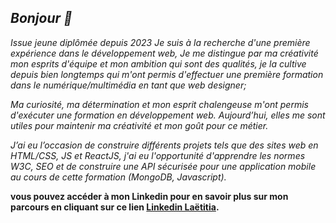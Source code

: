 <h2><i>Bonjour 👋</i></h2>

<i> Issue jeune diplômée depuis 2023  Je suis à la recherche d'une première expérience dans le  développement web,</i>
<i>Je me distingue par ma créativité mon esprits d'équipe et  mon ambition qui sont des qualités, je la cultive depuis bien longtemps qui m'ont permis d'effectuer une première formation  dans le numérique/multimédia en tant que web designer;</i>

<i> Ma curiosité, ma détermination et mon esprit chalengeuse m'ont permis d'exécuter une formation en développement web.</i>
<i>Aujourd’hui, elles me sont utiles pour maintenir ma créativité et mon goût pour ce métier.</i>

<i>J’ai eu l’occasion de construire différents projets tels que des sites web en HTML/CSS, JS et  ReactJS, j'ai eu l'opportunité d'apprendre les normes W3C, SEO et de construire une API sécurisée pour une application mobile au cours de cette formation (MongoDB, Javascript).</i>

<b>vous pouvez accéder à mon Linkedin pour en savoir plus sur mon parcours en cliquant sur ce lien [Linkedin Laëtitia](https://www.linkedin.com/in/la%C3%ABtitia-crois%C3%A9-9054a114a/).</b>






<!--
**LaetitiaCroise/LaetitiaCroise** is a ✨ _special_ ✨ repository because its `README.md` (this file) appears on your GitHub profile.

Here are some ideas to get you started:

- 🔭 I’m currently working on ...
- 🌱 I’m currently learning ...
- 👯 I’m looking to collaborate on ...
- 🤔 I’m looking for help with ...
- 💬 Ask me about ...
- 📫 How to reach me: ...
- 😄 Pronouns: ...
- ⚡ Fun fact: ...
-->
